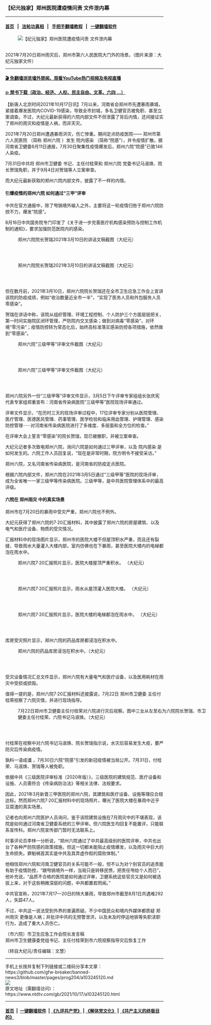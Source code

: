### 【纪元独家】郑州医院遭疫情问责 文件泄内幕
------------------------

#### [首页](https://github.com/gfw-breaker/banned-news3/blob/master/README.md) &nbsp;&nbsp;|&nbsp;&nbsp; [法轮功真相](https://github.com/begood0513/basic/blob/master/README.md)  &nbsp;&nbsp;|&nbsp;&nbsp; [手把手翻墙教程](https://github.com/gfw-breaker/guides/wiki)  &nbsp;&nbsp;|&nbsp;&nbsp; [一键翻墙软件](https://github.com/gfw-breaker/nogfw/blob/master/README.md)  



<div><div class="featured_image">
 <figure>
  <img alt="【纪元独家】郑州医院遭疫情问责 文件泄内幕" src="https://i.ntdtv.com/assets/uploads/2021/10/id13307917-a611e0d7e0a8b9995ff18562de48e0ad-600x400.jpg"/>
 </figure><br/>
 <span class="caption">
  2021年7月20日郑州雨灾后，郑州市第六人民医院大门外的场景。（图片来源：大纪元独家文件）
 </span>
</div>
</div><hr/>

#### [ 🎬  免翻墙浏览墙外禁闻、观看YouTube热门视频及电视直播](https://github.com/gfw-breaker/HelloWorld)

#### [ 💥  禁书下载（政治、经济、人权、民主自由、文革、六四 ...）](https://github.com/gfw-breaker/books/blob/master/README.md)

<div><div class="post_content" itemprop="articleBody">
 <p>
  【新唐人北京时间2021年10月17日讯】7月以来，河南省会郑州市先遭暴雨袭城，紧接着爆发医院内COVID-19感染，导致全市封城，多名卫健官员被免职、甚至立案调查。不过，大纪元最新获得的六院内部文件不但泄露了背后内情，还间接证实了郑州的雨灾和疫情是人祸，而非天灾。
 </p>
 <p>
  2021年7月20日郑州遭遇暴雨洪灾，伤亡惨重。期间定点防疫医院——
  <ok href="https://www.ntdtv.com/gb/郑州市第六人民医院.htm">
   郑州市第六人民医院
  </ok>
  （简称
  <ok href="https://www.ntdtv.com/gb/郑州六院.htm">
   郑州六院
  </ok>
  ）发生
  <ok href="https://www.ntdtv.com/gb/院内感染.htm">
   院内感染
  </ok>
  （简称“院感”），并令疫情扩散。据河南省卫健委8月11日通报，7月30日聚集性疫情爆发后，郑州六院“院感”已致146人染疫。
 </p>
 <p>
  7月31日中共将
  <ok href="https://www.ntdtv.com/gb/郑州市卫健委.htm">
   郑州市卫健委
  </ok>
  书记、主任付桂荣和
  <ok href="https://www.ntdtv.com/gb/郑州六院.htm">
   郑州六院
  </ok>
  党委书记马淑焕、院长贺瑞免职，并于9月4日对贺瑞等人立案审查。
 </p>
 <p>
  而大纪元最新获取的郑州六院内部文件，披露了不一样的内情。
 </p>
 <h4>
  引爆疫情的郑州六院 如何通过“三甲”评审
 </h4>
 <p>
  中共在官方通报中，除了甩锅境外输入之外，主要将这一轮疫情归咎于郑州六院防控不力，爆发“院感”。
 </p>
 <p>
  8月16日中共国务院专门印发了《关于进一步完善医疗机构感染预防与控制工作机制的通知》，要求加强防范医院内的感染。
 </p>
 <figure class="wp-caption alignnone" id="attachment_103245121" style="width: 509px">
  <img alt="" class="wp-image-103245121 size-full" src="https://i.ntdtv.com/assets/uploads/2021/10/id13307898-001.jpg">
   <br/><figcaption class="wp-caption-text">
    郑州六院院长贺瑞2021年3月10日的讲话文稿截图（大纪元）
   </figcaption><br/>
  </img>
 </figure><br/>
 <figure class="wp-caption alignnone" id="attachment_103245122" style="width: 511px">
  <img alt="" class="size-full wp-image-103245122" src="https://i.ntdtv.com/assets/uploads/2021/10/id13307900-001.jpg">
   <br/><figcaption class="wp-caption-text">
    郑州六院院长贺瑞2021年3月10日的讲话文稿截图（大纪元）
   </figcaption><br/>
  </img>
 </figure><br/>
 <p>
  但在数月前，2021年3月10日，郑州六院院长贺瑞还在全市卫生应急工作会上宣讲该院的防疫成绩，例如“收治数量近全市一半”，“实现了医务人员和外包服务人员零感染”。
 </p>
 <p>
  贺瑞在讲话中称，该院从组织管理、环境工程控制、个人防护三个方面层层把关，第一时间实施院区闭环管理，严防院内交叉感染；做到对病毒“零感染”，对环境“零污染”；疫情防控转为常态化后，始终高标准落实感染防控各项措施，依然做到“零感染”。
 </p>
 <figure class="wp-caption alignnone" id="attachment_103245125" style="width: 591px">
  <img alt="" class="size-full wp-image-103245125" src="https://i.ntdtv.com/assets/uploads/2021/10/id13307896-002.jpg"/>
  <br/><figcaption class="wp-caption-text">
   郑州六院“三级甲等”评审文件截图（大纪元）
  </figcaption><br/>
 </figure><br/>
 <figure class="wp-caption alignnone" id="attachment_103245126" style="width: 427px">
  <img alt="" class="size-full wp-image-103245126" src="https://i.ntdtv.com/assets/uploads/2021/10/id13307897-003.jpg"/>
  <br/><figcaption class="wp-caption-text">
   郑州六院“三级甲等”评审文件截图（大纪元）
  </figcaption><br/>
 </figure><br/>
 <p>
  郑州六院另外一份“三级甲等”评审文件显示，3月5日下午评审专家组组长张庆宪代表专家组郑重宣布：河南省传染病医院“三级甲等”医院现场评审通过。
 </p>
 <p>
  评审文件显示，“在历时三天的现场评审过程中，17位评审专家分别从医院管理、医疗管理、医德医风管理、药事管理、医学检验和临床用血管理、护理管理、感染防控管理······对河南省传染病医院进行了多维度、多层面和全方位的检查。”
 </p>
 <p>
  在评审大会上誓言“零感染”的院长贺瑞，现已被撤职，并被立案审查。
 </p>
 <p>
  大纪元记者多次致电郑州六院，询问六院是如何通过三甲评审，以及
  <ok href="https://www.ntdtv.com/gb/院内感染.htm">
   院内感染
  </ok>
  是如何发生的。六院工作人员回复说，“现在是非常时期，院方明令不接受采访。”
 </p>
 <p>
  郑州六院，又名河南省传染病医院，是河南省的防疫定点医院。
 </p>
 <p>
  根据六院内部文件，郑州六院在2021年3月5日通过“三级甲等”医院的现场评审，成为全省唯一一家三级甲等传染病医院。三级甲等，是中共医院管理体系中的最高评级。
 </p>
 <h4>
  六院在
  <ok href="https://www.ntdtv.com/gb/郑州雨灾.htm">
   郑州雨灾
  </ok>
  中的真实场景
 </h4>
 <p>
  郑州市在7月20日的暴雨中受灾严重，郑州六院也不例外。
 </p>
 <p>
  大纪元获得了郑州六院的7·20汇报材料，其中披露了郑州六院的房屋建筑、以及电气和医疗设备、物质的受灾情况。
 </p>
 <p>
  汇报材料中的现场图片显示，郑州市的医院大楼不但屋顶积水严重，而且还有裂缝，导致雨水大量灌入大楼内部，室内仿佛也在下暴雨，甚至医院大楼内的电梯都泡在雨水中。
 </p>
 <figure class="wp-caption alignnone" id="attachment_103245127" style="width: 600px">
  <img alt="" class="size-medium wp-image-103245127" src="https://i.ntdtv.com/assets/uploads/2021/10/id13307895-76ed4f5debccd7d874dadd453bc36eda-600x773.jpg"/>
  <br/><figcaption class="wp-caption-text">
   郑州六院7·20汇报照片显示，医院大楼屋顶严重积水。 （大纪元）
  </figcaption><br/>
 </figure><br/>
 <figure class="wp-caption alignnone" id="attachment_103245128" style="width: 600px">
  <img alt="" class="size-medium wp-image-103245128" src="https://i.ntdtv.com/assets/uploads/2021/10/id13307894-5e609a51798da766e638918b687936eb-600x724.jpg"/>
  <br/><figcaption class="wp-caption-text">
   郑州六院7·20汇报照片显示，雨水从屋顶灌入医院大楼。 （大纪元）
  </figcaption><br/>
 </figure><br/>
 <figure class="wp-caption alignnone" id="attachment_103245130" style="width: 486px">
  <img alt="" class="size-full wp-image-103245130" src="https://i.ntdtv.com/assets/uploads/2021/10/id13307891-096c1982492413bb1bcef2ed8dd1ae95.jpg"/>
  <br/><figcaption class="wp-caption-text">
   郑州六院7·20汇报照片显示，医院大楼的电梯都泡在雨水中。 （大纪元）
  </figcaption><br/>
 </figure><br/>
 <p>
  库房受灾照片显示，郑州六院的药品库房都浸泡在积水中。
 </p>
 <figure class="wp-caption alignnone" id="attachment_103245132" style="width: 600px">
  <img alt="" class="size-medium wp-image-103245132" src="https://i.ntdtv.com/assets/uploads/2021/10/id13307889-caa28db4e26d00934e69a3d0dd39a2b6-600x320.jpg"/>
  <br/><figcaption class="wp-caption-text">
   郑州六院的药品库房浸泡在积水中。（大纪元）
  </figcaption><br/>
 </figure><br/>
 <p>
  受灾设备情况汇总文件显示，郑州六院有大量电气和医疗设备，以及医用耗材在雨灾中受损或损毁。
 </p>
 <p>
  值得一提的是，郑州六院7·20汇报材料还披露说，7月22日
  <ok href="https://www.ntdtv.com/gb/郑州市卫健委.htm">
   郑州市卫健委
  </ok>
  主任付桂荣视察了六院灾情，并进行现场指导。
 </p>
 <figure class="wp-caption alignnone" id="attachment_103245133" style="width: 600px">
  <img alt="" class="size-medium wp-image-103245133" src="https://i.ntdtv.com/assets/uploads/2021/10/id13307888-1-600x466.jpg"/>
  <br/><figcaption class="wp-caption-text">
   7月22日郑州市卫健委主任付桂荣对六院进行灾后视察。图中三女从左至右为六院院长贺瑞、市卫健委主任付桂荣、六院书记马淑焕。（大纪元）
  </figcaption><br/>
 </figure><br/>
 <p>
  付桂荣在视察中对六院书记马淑焕、院长贺瑞指示说，水灾后容易发生大疫，要严防灾后传染病疫情。
 </p>
 <p>
  孰料一语成谶 ，7月30日六院“院感”引发的新冠疫情被当局公开。7月31日，付桂荣、马淑焕、贺瑞等人被免职。
 </p>
 <p>
  依据中共《三级医院评审标准（2020年版）》，三级医院的建筑规范、医疗设备和设施、人员需符合《传染病防治法》等相关法律、法规要求。
 </p>
 <p>
  因此，2021年3月新晋三甲医院的郑州六院，其建筑和医疗设备、设施等理应合规达标。然而郑州六院7·20汇报材料中的现场照片，曝光了医院大楼在暴雨中近乎豆腐渣的真实场景。
 </p>
 <p>
  记者也向郑州六院医护人员询问，鉴于该院建筑设施在7月雨灾中的不堪表现，该院是如何通过河南省卫健委系统的三甲评审。但六院医生均回复不能置评，只能联系宣传科。郑州六院宣传部门暂时无法联系上。
 </p>
 <p>
  时事评论员李林一分析说，“郑州六院通过了中共最高级别的医院评审，中共也出台了各种严防院感的政策措施，但这一切都未能阻止疫情爆发，以及雨灾中巨大的生命损失。罪魁祸首其实是中共及其弄虚作假的腐败体制。”
 </p>
 <p>
  他相信郑州六院和河南卫健官员的关系可能不一般，但不认为对个别官员的追责能有助于疫情防控，“跟甩锅境外一样，当局只是转移民愤，把责任甩给个人而已”，他补充说，“品质不合格的医院是如何通过评审，卫健系统这些官员又是如何被选拔上来，对于这些稍微深层的问题，中共都置若罔闻。”
 </p>
 <p>
  中共官宣称，2021年7月17—20日的特大暴雨，导致郑州市截至8月1日共遇难292人，失踪47人。
 </p>
 <p>
  不过，中共这一说法受到外界的普遍质疑。不少中国民众和境内外媒体都质疑
  <ok href="https://www.ntdtv.com/gb/郑州雨灾.htm">
   郑州雨灾
  </ok>
  更像是人祸；并批评中共的无预警泄洪，以及未及时停运地铁等失职渎职行为，造成了重大人员伤亡。
 </p>
 <div class="pdf_document" data-pdf-url="https://s3.documentcloud.org/documents/21086008/shi-liu-yuan-shi-wei-sheng-ying-ji-gong-zuo-hui-yuan-chang-fa-yan-gao.pdf">
  <div class="pdf_title">
   （市六院）市卫生应急工作会院长发言稿
  </div>
  <div class="pdf_description">
  </div>
  <div class="pdf_block">
  </div>
 </div>
 <div class="pdf_document" data-pdf-url="https://s3.documentcloud.org/documents/21086009/zheng-zhou-shi-wei-sheng-jian-kang-wei-dang-zu-shu-ji-zhu-ren-fu-gui-rong-dao-shi-liu-yuan-shi-cha-zhi-dao-zai-hou-hui-fu-gong-zuo.pdf">
  <div class="pdf_title">
   郑州市卫生健康委党组书记、主任付桂荣到市六院视察指导灾后恢复工作
  </div>
  <div class="pdf_description">
  </div>
  <div class="pdf_block">
  </div>
 </div>
 <p>
  （转自大纪元/责任编辑：文慧）
 </p>
 <div class="single_ad">
 </div>
</div>
</div>
<hr/>
手机上长按并复制下列链接或二维码分享本文章：<br/>
https://github.com/gfw-breaker/banned-news3/blob/master/pages/prog204/a103245120.md <br/>
<a href='https://github.com/gfw-breaker/banned-news3/blob/master/pages/prog204/a103245120.md'><img src='https://github.com/gfw-breaker/banned-news3/blob/master/pages/prog204/a103245120.md.png'/></a> <br/>
原文地址（需翻墙访问）：https://www.ntdtv.com/gb/2021/10/17/a103245120.html


------------------------
#### [首页](https://github.com/gfw-breaker/banned-news3/blob/master/README.md) &nbsp;|&nbsp; [一键翻墙软件](https://github.com/gfw-breaker/nogfw/blob/master/README.md) &nbsp;| [《九评共产党》](https://github.com/gfw-breaker/9ping.md/blob/master/README.md#九评之一评共产党是什么) | [《解体党文化》](https://github.com/gfw-breaker/jtdwh.md/blob/master/README.md) | [《共产主义的终极目的》](https://github.com/gfw-breaker/gczydzjmd.md/blob/master/README.md)


<img src='http://gfw-breaker.win/banned-news3/pages/prog204/a103245120.md' width='0px' height='0px'/>